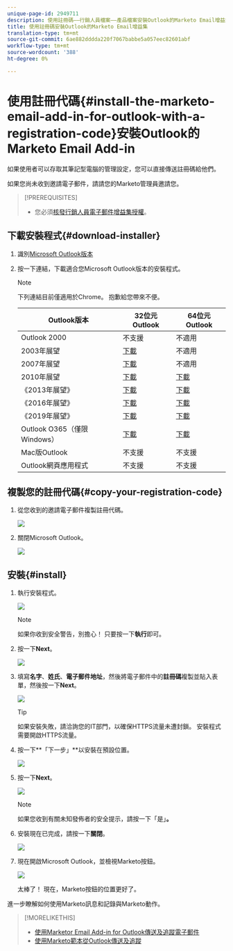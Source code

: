 ```yaml
---
unique-page-id: 2949711
description: 使用註冊碼——行銷人員檔案——產品檔案安裝Outlook的Marketo Email增益集
title: 使用註冊碼安裝Outlook的Marketo Email增益集
translation-type: tm+mt
source-git-commit: 6ae882dddda220f7067babbe5a057eec82601abf
workflow-type: tm+mt
source-wordcount: '388'
ht-degree: 0%

---
```



# 使用註冊代碼{#install-the-marketo-email-add-in-for-outlook-with-a-registration-code}安裝Outlook的Marketo Email Add-in

如果使用者可以存取其筆記型電腦的管理設定，您可以直接傳送註冊碼給他們。

如果您尚未收到邀請電子郵件，請請您的Marketo管理員邀請您。

>[!PREREQUISITES]
>
>* 您必須[核發行銷人員電子郵件增益集授權](issue-a-marketo-email-add-in-license.md)。

>



## 下載安裝程式{#download-installer}

1. 識別[Microsoft Outlook版本](https://support.office.com/en-us/article/what-version-of-outlook-do-i-have-b3a9568c-edb5-42b9-9825-d48d82b2257c)
1. 按一下連結，下載適合您Microsoft Outlook版本的安裝程式。

   >[!NOTE]
   >
   >下列連結目前僅適用於Chrome。 抱歉給您帶來不便。

   | Outlook版本 | 32位元Outlook | 64位元Outlook |
   |---|---|---|
   | Outlook 2000 | 不支援 | 不適用 |
   | 2003年展望 | [下載](https://munchkin.marketo.net/MarketoAddInSetup32.msi) | 不適用 |
   | 2007年展望 | [下載](https://munchkin.marketo.net/MarketoAddInSetup32.msi) | 不適用 |
   | 2010年展望 | [下載](https://munchkin.marketo.net/MarketoAddInSetup32.msi) | [下載](https://munchkin.marketo.net/MarketoAddInSetup64.msi) |
   | 《2013年展望》 | [下載](https://munchkin.marketo.net/MarketoAddInSetup32.msi) | [下載](https://munchkin.marketo.net/MarketoAddInSetup64.msi) |
   | 《2016年展望》 | [下載](https://munchkin.marketo.net/MarketoAddInSetup32.msi) | [下載](https://munchkin.marketo.net/MarketoAddInSetup64.msi) |
   | 《2019年展望》 | [下載](https://munchkin.marketo.net/MarketoAddInSetup32.msi) | [下載](https://munchkin.marketo.net/MarketoAddInSetup64.msi) |
   | Outlook O365（僅限Windows） | [下載](https://munchkin.marketo.net/MarketoAddInSetup32.msi) | [下載](https://munchkin.marketo.net/MarketoAddInSetup64.msi) |
   | Mac版Outlook | 不支援 | 不支援 |
   | Outlook網頁應用程式 | 不支援 | 不支援 |

## 複製您的註冊代碼{#copy-your-registration-code}

1. 從您收到的邀請電子郵件複製註冊代碼。

   ![](assets/image2016-7-22-10-3a45-3a10.png)

1. 關閉Microsoft Outlook。

   ![](assets/ent-key-close-outlook-hand.png)

## 安裝{#install}

1. 執行安裝程式。

   ![](assets/image2016-7-25-10-3a23-3a33.png)

   >[!NOTE]
   >
   >如果你收到安全警告，別擔心！ 只要按一下&#x200B;**執行**&#x200B;即可。

1. 按一下&#x200B;**Next**。

   ![](assets/welcome-to-the-setup-wizard-hand.png)

1. 填寫&#x200B;**名字**、**姓氏**、**電子郵件地址**，然後將電子郵件中的**註冊碼**複製並貼入表單，然後按一下&#x200B;**Next**。

   ![](assets/enter-your-information-hands.png)

   >[!TIP]
   >
   >如果安裝失敗，請洽詢您的IT部門，以確保HTTPS流量未遭封鎖。 安裝程式需要開啟HTTPS流量。

1. 按一下**「下一步」**以安裝在預設位置。

   ![](assets/select-installation-folder-hand.png)

1. 按一下&#x200B;**Next**。

   ![](assets/confirm-installation-hand.png)

   >[!NOTE]
   >
   >如果您收到有關未知發佈者的安全提示，請按一下「是」**。**

1. 安裝現在已完成，請按一下&#x200B;**關閉**。

   ![](assets/image2014-9-23-15-3a52-3a11.png)

1. 現在開啟Microsoft Outlook，並檢視Marketo按鈕。

   ![](assets/image2016-8-24-15-3a47-3a38.png)

   太棒了！ 現在，Marketo按鈕的位置更好了。

進一步瞭解如何使用Marketo訊息和記錄與Marketo動作。

>[!MORELIKETHIS]
>
>* [使用Marketor Email Add-in for Outlook傳送及追蹤電子郵件](send-and-track-an-email-with-the-email-add-in-for-outlook.md)
>* [使用Marketo範本從Outlook傳送及追蹤](send-and-track-from-outlook-using-a-marketo-template.md)

>



